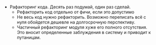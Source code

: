 * Рафакторинг кода. Десять раз подумай, один раз сделай.
   + Рефакторить код отдельно от фичи, если это допустимо 
   + Не весь код нужно рефакторить. Возможно переписать всё с нуля обойдется дешевле на долгосрочную перспективу.
   + Частичный рефакторинг модуля хуже его полного отсутствия. Это вносит определенные заблуждения в систему и приводит к путаницам.
